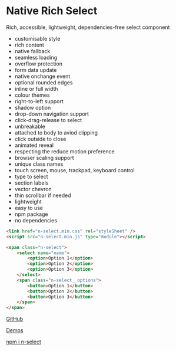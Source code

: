 # Native Rich Select

Rich, accessible, lightweight, dependencies-free select component

- customisable style
- rich content
- native fallback 
- seamless loading 
- overflow protection 
- form data update 
- native onchange event 
- optional rounded edges 
- inline or full width 
- colour themes 
- right-to-left support 
- shadow option 
- drop-down navigation support 
- click-drag-release to select 
- unbreakable 
- attached to body to aviod clipping 
- click outside to close 
- animated reveal 
- respecting the reduce motion preference 
- browser scaling support 
- unique class names 
- touch screen, mouse, trackpad, keyboard control 
- type to select 
- section labels 
- vector chevron 
- thin scrollbar if needed 
- lightweight 
- easy to use 
- npm package 
- no dependencies

```html
<link href="n-select.min.css" rel="styleSheet" />
<script src="n-select.min.js" type="module"></script>

<span class="n-select">
	<select name="name">
		<option>Option 1</option>
		<option>Option 2</option>
		<option>Option 3</option>
	</select>
	<span class="n-select__options">
		<button>Option 1</button>
		<button>Option 2</button>
		<button>Option 3</button>
	</span>
</span>
```

[GitHub](https://github.com/radogado/n-select/)

[Demos](https://radogado.github.io/n-select/)

[npm i n-select](https://www.npmjs.com/package/n-select/)
